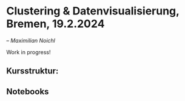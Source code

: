 # Clustering & Datenvisualisierung, Bremen, 19.2.2024

*– Maximilian Noichl*

Work in progress!



## Kursstruktur:






## Notebooks

